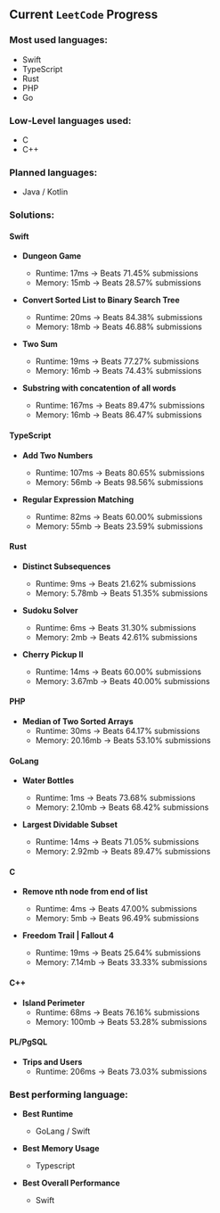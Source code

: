 ## Current `LeetCode` Progress

### Most used languages:

- Swift
- TypeScript
- Rust
- PHP
- Go

### Low-Level languages used:

- C
- C++

### Planned languages:

- Java / Kotlin

### Solutions:

#### Swift

- **Dungeon Game**
  - Runtime: 17ms -> Beats 71.45% submissions
  - Memory: 15mb -> Beats 28.57% submissions

- **Convert Sorted List to Binary Search Tree**
  - Runtime: 20ms -> Beats 84.38% submissions
  - Memory: 18mb -> Beats 46.88% submissions

- **Two Sum**
  - Runtime: 19ms -> Beats 77.27% submissions
  - Memory: 16mb -> Beats 74.43% submissions

- **Substring with concatention of all words**
  - Runtime: 167ms -> Beats 89.47% submissions
  - Memory: 16mb -> Beats 86.47% submissions

#### TypeScript

- **Add Two Numbers**
  - Runtime: 107ms -> Beats 80.65% submissions
  - Memory: 56mb -> Beats 98.56% submissions

- **Regular Expression Matching**
  - Runtime: 82ms -> Beats 60.00% submissions
  - Memory: 55mb -> Beats 23.59% submissions

#### Rust

- **Distinct Subsequences**
  - Runtime: 9ms -> Beats 21.62% submissions
  - Memory: 5.78mb -> Beats 51.35% submissions

- **Sudoku Solver**
  - Runtime: 6ms -> Beats 31.30% submissions
  - Memory: 2mb -> Beats 42.61% submissions

- **Cherry Pickup II**
  - Runtime: 14ms -> Beats 60.00% submissions
  - Memory: 3.67mb -> Beats 40.00% submissions

#### PHP

- **Median of Two Sorted Arrays**
  - Runtime: 30ms -> Beats 64.17% submissions
  - Memory: 20.16mb -> Beats 53.10% submissions

#### GoLang

- **Water Bottles**
  - Runtime: 1ms -> Beats 73.68% submissions
  - Memory: 2.10mb -> Beats 68.42% submissions

- **Largest Dividable Subset**
  - Runtime: 14ms -> Beats 71.05% submissions
  - Memory: 2.92mb -> Beats 89.47% submissions

#### C

- **Remove nth node from end of list**
  - Runtime: 4ms -> Beats 47.00% submissions
  - Memory: 5mb -> Beats 96.49% submissions

- **Freedom Trail | Fallout 4**
  - Runtime: 19ms -> Beats 25.64% submissions
  - Memory: 7.14mb -> Beats 33.33% submissions

#### C++

- **Island Perimeter**
  - Runtime: 68ms -> Beats 76.16% submissions
  - Memory: 100mb -> Beats 53.28% submissions

#### PL/PgSQL

- **Trips and Users**
  - Runtime: 206ms -> Beats 73.03% submissions

### Best performing language:

- **Best Runtime**
  - GoLang / Swift

- **Best Memory Usage**
  - Typescript

- **Best Overall Performance**
  - Swift



